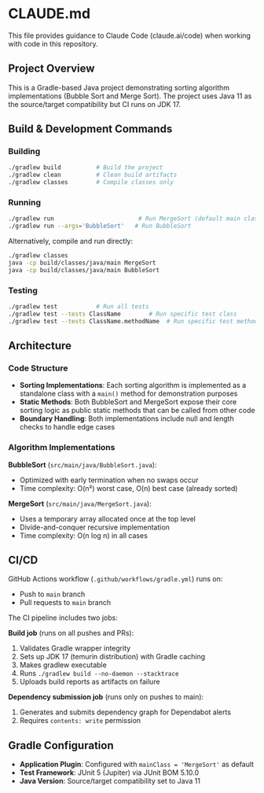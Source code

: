 # CLAUDE.md

This file provides guidance to Claude Code (claude.ai/code) when working with code in this repository.

## Project Overview

This is a Gradle-based Java project demonstrating sorting algorithm implementations (Bubble Sort and Merge Sort). The project uses Java 11 as the source/target compatibility but CI runs on JDK 17.

## Build & Development Commands

### Building
```bash
./gradlew build          # Build the project
./gradlew clean          # Clean build artifacts
./gradlew classes        # Compile classes only
```

### Running
```bash
./gradlew run                        # Run MergeSort (default main class)
./gradlew run --args='BubbleSort'   # Run BubbleSort
```

Alternatively, compile and run directly:
```bash
./gradlew classes
java -cp build/classes/java/main MergeSort
java -cp build/classes/java/main BubbleSort
```

### Testing
```bash
./gradlew test           # Run all tests
./gradlew test --tests ClassName        # Run specific test class
./gradlew test --tests ClassName.methodName  # Run specific test method
```

## Architecture

### Code Structure
- **Sorting Implementations**: Each sorting algorithm is implemented as a standalone class with a `main()` method for demonstration purposes
- **Static Methods**: Both BubbleSort and MergeSort expose their core sorting logic as public static methods that can be called from other code
- **Boundary Handling**: Both implementations include null and length checks to handle edge cases

### Algorithm Implementations

**BubbleSort** (`src/main/java/BubbleSort.java`):
- Optimized with early termination when no swaps occur
- Time complexity: O(n²) worst case, O(n) best case (already sorted)

**MergeSort** (`src/main/java/MergeSort.java`):
- Uses a temporary array allocated once at the top level
- Divide-and-conquer recursive implementation
- Time complexity: O(n log n) in all cases

## CI/CD

GitHub Actions workflow (`.github/workflows/gradle.yml`) runs on:
- Push to `main` branch
- Pull requests to `main` branch

The CI pipeline includes two jobs:

**Build job** (runs on all pushes and PRs):
1. Validates Gradle wrapper integrity
2. Sets up JDK 17 (temurin distribution) with Gradle caching
3. Makes gradlew executable
4. Runs `./gradlew build --no-daemon --stacktrace`
5. Uploads build reports as artifacts on failure

**Dependency submission job** (runs only on pushes to main):
1. Generates and submits dependency graph for Dependabot alerts
2. Requires `contents: write` permission

## Gradle Configuration

- **Application Plugin**: Configured with `mainClass = 'MergeSort'` as default
- **Test Framework**: JUnit 5 (Jupiter) via JUnit BOM 5.10.0
- **Java Version**: Source/target compatibility set to Java 11
